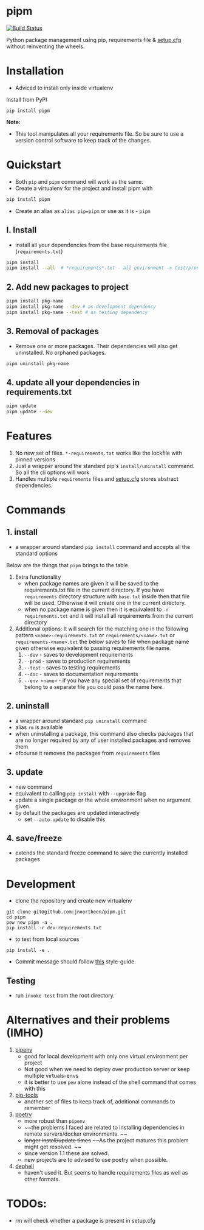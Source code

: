 # pipm

[![Build Status](https://travis-ci.com/jnoortheen/pipm.svg?branch=master)](https://travis-ci.com/jnoortheen/pipm)

Python package management using pip, requirements file & [setup.cfg](https://setuptools.pypa.io/en/latest/userguide/declarative_config.html) without reinventing the wheels.


# Installation

- Adviced to install only inside virtualenv

Install from PyPI

```
pip install pipm
```

**Note:**
- This tool manipulates all your requirements file. So be sure to use a version control software to keep track of the changes.

# Quickstart

- Both `pip` and `pipm` command will work as the same.
- Create a virtualenv for the project and install pipm with 
```sh
pip install pipm
``` 
- Create an alias as `alias pip=pipm` or use as it is - `pipm`

## I. Install

- install all your dependencies from the base requirements file (`requirements.txt`)
```sh
pipm install
pipm install --all  # *requirements*.txt - all environment -> test/prod/dev
```

## 2. Add new packages to project
```sh
pipm install pkg-name
pipm install pkg-name --dev # as development dependency
pipm install pkg-name --test # as testing dependency
```

## 3. Removal of packages
- Remove one or more packages. Their dependencies will also get uninstalled. No orphaned packages. 
```sh
pipm uninstall pkg-name
```

## 4. update all your dependencies in requirements.txt
```sh
pipm update
pipm update --dev
```

# Features

1. No new set of files. `*-requirements.txt` works like the lockfile with pinned versions 
2. Just a wrapper around the standard pip's `install/uninstall` command. So all the cli options will work
3. Handles multiple `requirements` files
  and [setup.cfg](https://setuptools.pypa.io/en/latest/userguide/declarative_config.html) stores abstract dependencies.


# Commands

## 1. install
 - a wrapper around standard `pip install` command and accepts all the standard options

 Below are the things that `pipm` brings to the table

1. Extra functionality
    - when package names are given it will be saved to the requirements.txt file in the current directory.
    If you have `requirements` directory structure with `base.txt` inside then that file will be used. Otherwise it
    will create one in the current directory.
    - when no package name is given then it is equivalent to `-r requirements.txt` and it will install all requirements
    from the current directory
2. Additional options:
    It will search for the matching one in the following pattern `<name>-requirements.txt` or
    `requirements/<name>.txt` or `requirements-<name>.txt`
    the below saves to file when package name given otherwise equivalent to passing requirements file name.
   1. `--dev` - saves to development requirements
   2. `--prod` - saves to production requirements
   3. `--test` - saves to  testing requirements
   4. `--doc` - saves to  documentation requirements
   5. `--env <name>` - if you have any special set of requirements that belong to a separate file you could pass the name here.


## 2. uninstall 
 - a wrapper around standard `pip uninstall` command
 - alias `rm` is available
 - when uninstalling a package, this command also checks packages that are no longer required by any of user installed
 packages and removes them
 - ofcourse it removes the packages from `requirements` files

## 3. update
 - new command
 - equivalent to calling `pip install` with `--upgrade` flag
 - update a single package or the whole environment when no argument given.
 - by default the packages are updated interactively
     - set `--auto-update` to disable this

## 4. save/freeze
 - extends the standard freeze command to save the currently installed packages

# Development
- clone the repository and create new virtualenv

```
git clone git@github.com:jnoortheen/pipm.git
cd pipm
pew new pipm -a .
pip install -r dev-requirements.txt
```

-  to test from local sources
```
pip install -e .
```

- Commit message should follow [this](https://udacity.github.io/git-styleguide/) style-guide.

## Testing

- run `invoke test` from the root directory.


# Alternatives and their problems (IMHO)

1. [pipenv](https://docs.pipenv.org/)
    - good for local development with only one virtual environment per project
    - Not good when we need to deploy over production server or keep multiple virtuals-envs
    - it is better to use `pew` alone instead of the shell command that comes with this
2. [pip-tools](https://github.com/jazzband/pip-tools)
    - another set of files to keep track of, additional commands to remember
3. [poetry](https://github.com/sdispater/poetry) 
    - more robust than `pipenv`
    - ~~the problems I faced are related to installing dependencies in remote servers/docker environments. ~~
    - ~~longer install/update times~~
    ~~As the project matures this problem might get resolved. ~~
    - since version 1.1 these are solved. 
    - new projects are to advised to use poetry when possible.
4. [dephell](https://github.com/dephell/dephell)
    - haven't used it. But seems to handle requirements files as well as other formats.

# TODOs:

 - rm will check whether a package is present in setup.cfg
